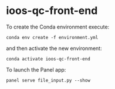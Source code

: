# ioos-qc-front-end

To create the Conda environment execute: 

```
conda env create -f environment.yml
```

and then activate the new environment:

```
conda activate ioos-qc-front-end
```

To launch the Panel app:
```
panel serve file_input.py --show  
```